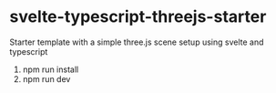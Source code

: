 # svelte-typescript-threejs-starter
Starter template with a simple three.js scene setup using svelte and typescript

1. npm run install
2. npm run dev
